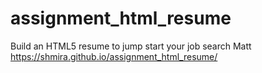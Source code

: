 # assignment_html_resume
Build an HTML5 resume to jump start your job search
Matt
https://shmira.github.io/assignment_html_resume/
